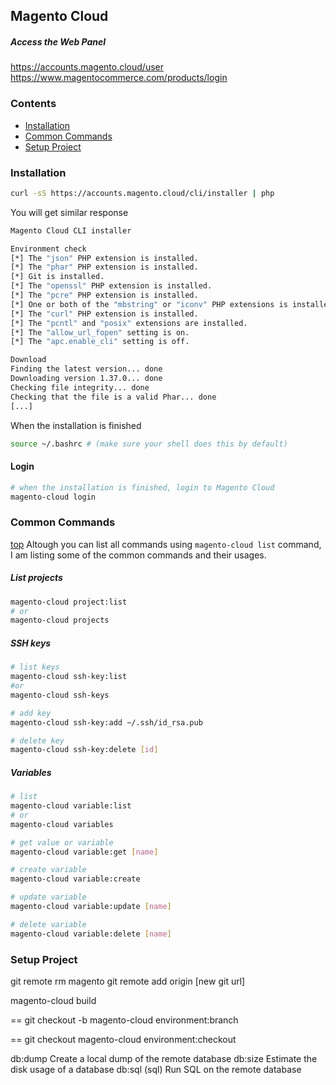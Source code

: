 ## Magento Cloud

##### Access the Web Panel
https://accounts.magento.cloud/user
https://www.magentocommerce.com/products/login

### Contents
- [Installation](#installation)
- [Common Commands](#common-commands)
- [Setup Project](#setup-project)

### Installation
```bash
curl -sS https://accounts.magento.cloud/cli/installer | php
```
You will get similar response

```bash
Magento Cloud CLI installer

Environment check
[*] The "json" PHP extension is installed.
[*] The "phar" PHP extension is installed.
[*] Git is installed.
[*] The "openssl" PHP extension is installed.
[*] The "pcre" PHP extension is installed.
[*] One or both of the "mbstring" or "iconv" PHP extensions is installed.
[*] The "curl" PHP extension is installed.
[*] The "pcntl" and "posix" extensions are installed.
[*] The "allow_url_fopen" setting is on.
[*] The "apc.enable_cli" setting is off.

Download
Finding the latest version... done
Downloading version 1.37.0... done
Checking file integrity... done
Checking that the file is a valid Phar... done
[...]
```
When  the installation is finished
```bash
source ~/.bashrc # (make sure your shell does this by default)
```
#### Login
```bash
# when the installation is finished, login to Magento Cloud
magento-cloud login
```

### Common Commands
[top](#contents)
Altough you can list all commands using `magento-cloud list` command, I am listing some of the common commands and their usages.
##### List projects
```bash
magento-cloud project:list
# or
magento-cloud projects
```

##### SSH keys
```bash
# list keys
magento-cloud ssh-key:list 
#or
magento-cloud ssh-keys

# add key
magento-cloud ssh-key:add ~/.ssh/id_rsa.pub

# delete key
magento-cloud ssh-key:delete [id]
```

##### Variables
```bash
# list
magento-cloud variable:list
# or
magento-cloud variables

# get value or variable
magento-cloud variable:get [name]

# create variable
magento-cloud variable:create

# update variable
magento-cloud variable:update [name]

# delete variable
magento-cloud variable:delete [name]
```

### Setup Project

git remote rm magento
git remote add origin [new git url]

magento-cloud build

== git checkout -b
magento-cloud environment:branch <name> <parent-branch>

== git checkout
magento-cloud environment:checkout <environment-ID>

db:dump Create a local dump of the remote database
db:size Estimate the disk usage of a database
db:sql (sql) Run SQL on the remote database